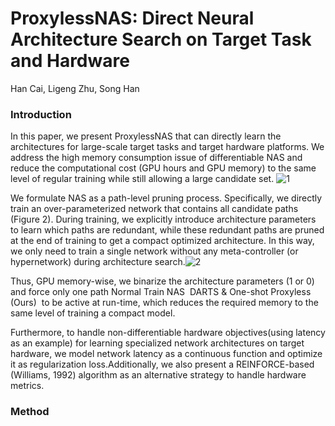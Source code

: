 # ProxylessNAS: Direct Neural Architecture Search on Target Task and Hardware

Han Cai, Ligeng Zhu, Song Han

### Introduction

In this paper, we present ProxylessNAS that can directly learn the architectures for large-scale target tasks and target hardware platforms. We address the high memory consumption issue of differentiable NAS and reduce the computational cost (GPU hours and GPU memory) to the same level of regular training while still allowing a large candidate set. ![1](/Users/cc/Desktop/1.png)

We formulate NAS as a path-level pruning process. Specifically, we directly train an over-parameterized network that contains all candidate paths (Figure 2). During training, we explicitly introduce architecture parameters to learn which paths are redundant, while these redundant paths are pruned at the end of training to get a compact optimized architecture. In this way, we only need to train a single network without any meta-controller (or hypernetwork) during architecture search.![2](/Users/cc/Desktop/2.png)

Thus, GPU memory-wise, we binarize the architecture parameters (1 or 0) and force only one path  Normal Train NAS  DARTS & One-shot Proxyless (Ours)  to be active at run-time, which reduces the required memory to the same level of training a compact model.  

Furthermore, to handle non-differentiable hardware objectives(using latency as an example) for learning specialized network architectures on target hardware, we model network latency as a continuous function and optimize it as regularization loss.Additionally, we also present a REINFORCE-based (Williams, 1992) algorithm as an alternative strategy to handle hardware metrics.

### Method




